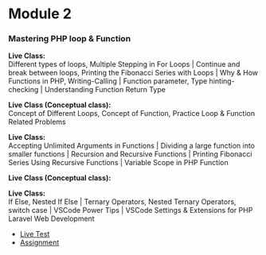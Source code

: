 # Module 2
### Mastering PHP loop & Function

**Live Class:**  
Different types of loops, Multiple Stepping in For Loops | Continue and break between loops, Printing the Fibonacci 
Series with Loops | Why & How Functions in PHP, Writing-Calling | Function parameter, Type hinting-checking 
| Understanding Function Return Type

**Live Class (Conceptual class):**  
Concept of Different Loops, Concept of Function, Practice Loop & Function Related Problems

**Live Class:**  
Accepting Unlimited Arguments in Functions | Dividing a large function into smaller functions | Recursion and Recursive
Functions | Printing Fibonacci Series Using Recursive Functions | Variable Scope in PHP Function

**Live Class (Conceptual class):**

**Live Class:**  
If Else, Nested If Else | Ternary Operators, Nested Ternary Operators, switch case | VSCode Power Tips | VSCode Settings & Extensions for PHP Laravel Web Development


- [Live Test](live_test/README.md)
- [Assignment](assaignment/README.md)

